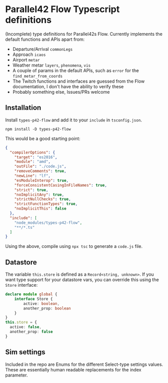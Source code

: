 # Parallel42 Flow Typescript definitions

(Incomplete) type definitions for Parallel42s Flow. Currently implements the default functions and APIs apart from:
- Departure/Arrival `commonLegs`
- Approach `icaos`
- Airport `metar`
- Weather metar `layers`, `phenomena`, `vis`
- A couple of params in the default APIs, such as `error` for the `find_metar_from_coords`
- The Twitch functions and interfaces are guessed from the Flow documentation, I don't have the ability to verify these
- Probably something else, Issues/PRs welcome

## Installation
Install `types-p42-flow` and add it to your `include` in `tsconfig.json`.

```
npm install -D types-p42-flow
```

This would be a good starting point:
```json
{
  "compilerOptions": {
    "target": "es2016",
    "module": "amd",
    "outFile": "./code.js",
    "removeComments": true,
    "newLine": "lf",
    "esModuleInterop": true,
    "forceConsistentCasingInFileNames": true,
    "strict": true,
    "noImplicitAny": true,
    "strictNullChecks": true,
    "strictFunctionTypes": true,
    "noImplicitThis": false
  },
  "include": [
    "node_modules/types-p42-flow",
    "**/*.ts"
  ]
}
```

Using the above, compile using `npx tsc` to generate a `code.js` file.

## Datastore
The variable `this.store` is defined as a `Record<string, unknown>`. If you want type support for your datastore vars, you can override this using the `Store` interface:
```typescript
declare module global {
    interface Store {
        active: boolean,
        another_prop: boolean
    }
}
this.store = {
  active: false,
  another_prop: false
}
```

## Sim settings
Included in the repo are Enums for the different Select-type settings values. These are essentially human readable replacements for the index parameter.
